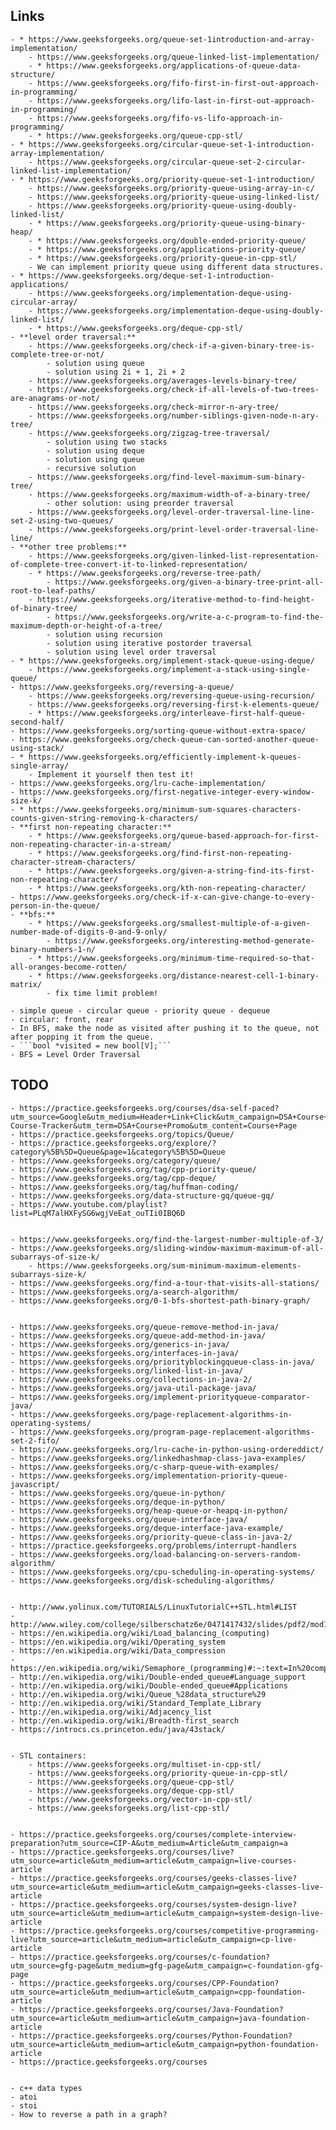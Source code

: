 ## Links
    - * https://www.geeksforgeeks.org/queue-set-1introduction-and-array-implementation/
        - https://www.geeksforgeeks.org/queue-linked-list-implementation/
        - * https://www.geeksforgeeks.org/applications-of-queue-data-structure/
        - https://www.geeksforgeeks.org/fifo-first-in-first-out-approach-in-programming/
        - https://www.geeksforgeeks.org/lifo-last-in-first-out-approach-in-programming/
        - https://www.geeksforgeeks.org/fifo-vs-lifo-approach-in-programming/
        - * https://www.geeksforgeeks.org/queue-cpp-stl/
	- * https://www.geeksforgeeks.org/circular-queue-set-1-introduction-array-implementation/
	    - https://www.geeksforgeeks.org/circular-queue-set-2-circular-linked-list-implementation/
    - * https://www.geeksforgeeks.org/priority-queue-set-1-introduction/
	    - https://www.geeksforgeeks.org/priority-queue-using-array-in-c/
        - https://www.geeksforgeeks.org/priority-queue-using-linked-list/
	    - https://www.geeksforgeeks.org/priority-queue-using-doubly-linked-list/
	    - * https://www.geeksforgeeks.org/priority-queue-using-binary-heap/
        - * https://www.geeksforgeeks.org/double-ended-priority-queue/
        - * https://www.geeksforgeeks.org/applications-priority-queue/
        - * https://www.geeksforgeeks.org/priority-queue-in-cpp-stl/
		- We can implement priority queue using different data structures.
    - * https://www.geeksforgeeks.org/deque-set-1-introduction-applications/
	    - https://www.geeksforgeeks.org/implementation-deque-using-circular-array/
	    - https://www.geeksforgeeks.org/implementation-deque-using-doubly-linked-list/
        - * https://www.geeksforgeeks.org/deque-cpp-stl/
    - **level order traversal:**
        - https://www.geeksforgeeks.org/check-if-a-given-binary-tree-is-complete-tree-or-not/
            - solution using queue
            - solution using 2i + 1, 2i + 2
        - https://www.geeksforgeeks.org/averages-levels-binary-tree/
        - https://www.geeksforgeeks.org/check-if-all-levels-of-two-trees-are-anagrams-or-not/
        - https://www.geeksforgeeks.org/check-mirror-n-ary-tree/
        - https://www.geeksforgeeks.org/number-siblings-given-node-n-ary-tree/
	    - https://www.geeksforgeeks.org/zigzag-tree-traversal/
            - solution using two stacks
            - solution using deque
            - solution using queue
            - recursive solution
        - https://www.geeksforgeeks.org/find-level-maximum-sum-binary-tree/
        - https://www.geeksforgeeks.org/maximum-width-of-a-binary-tree/
            - other solution: using preorder traversal
        - https://www.geeksforgeeks.org/level-order-traversal-line-line-set-2-using-two-queues/
        - https://www.geeksforgeeks.org/print-level-order-traversal-line-line/
    - **other tree problems:**
        - https://www.geeksforgeeks.org/given-linked-list-representation-of-complete-tree-convert-it-to-linked-representation/
	    - * https://www.geeksforgeeks.org/reverse-tree-path/
            - https://www.geeksforgeeks.org/given-a-binary-tree-print-all-root-to-leaf-paths/
        - https://www.geeksforgeeks.org/iterative-method-to-find-height-of-binary-tree/
            - https://www.geeksforgeeks.org/write-a-c-program-to-find-the-maximum-depth-or-height-of-a-tree/
            - solution using recursion
            - solution using iterative postorder traversal
            - solution using level order traversal
    - * https://www.geeksforgeeks.org/implement-stack-queue-using-deque/
        - https://www.geeksforgeeks.org/implement-a-stack-using-single-queue/
	- https://www.geeksforgeeks.org/reversing-a-queue/
	    - https://www.geeksforgeeks.org/reversing-queue-using-recursion/
	    - https://www.geeksforgeeks.org/reversing-first-k-elements-queue/
        - * https://www.geeksforgeeks.org/interleave-first-half-queue-second-half/
    - https://www.geeksforgeeks.org/sorting-queue-without-extra-space/
    - https://www.geeksforgeeks.org/check-queue-can-sorted-another-queue-using-stack/
	- * https://www.geeksforgeeks.org/efficiently-implement-k-queues-single-array/
        - Implement it yourself then test it!
    - https://www.geeksforgeeks.org/lru-cache-implementation/
    - https://www.geeksforgeeks.org/first-negative-integer-every-window-size-k/
    - * https://www.geeksforgeeks.org/minimum-sum-squares-characters-counts-given-string-removing-k-characters/
    - **first non-repeating character:**
        - * https://www.geeksforgeeks.org/queue-based-approach-for-first-non-repeating-character-in-a-stream/
        - * https://www.geeksforgeeks.org/find-first-non-repeating-character-stream-characters/
        - * https://www.geeksforgeeks.org/given-a-string-find-its-first-non-repeating-character/
        - * https://www.geeksforgeeks.org/kth-non-repeating-character/
    - https://www.geeksforgeeks.org/check-if-x-can-give-change-to-every-person-in-the-queue/
    - **bfs:**
        - * https://www.geeksforgeeks.org/smallest-multiple-of-a-given-number-made-of-digits-0-and-9-only/
            - https://www.geeksforgeeks.org/interesting-method-generate-binary-numbers-1-n/
        - * https://www.geeksforgeeks.org/minimum-time-required-so-that-all-oranges-become-rotten/
        - * https://www.geeksforgeeks.org/distance-nearest-cell-1-binary-matrix/
            - fix time limit problem!

    - simple queue - circular queue - priority queue - dequeue
    - circular: front, rear
	- In BFS, make the node as visited after pushing it to the queue, not after popping it from the queue.
	- ```bool *visited = new bool[V];```
	- BFS = Level Order Traversal


## TODO
    - https://practice.geeksforgeeks.org/courses/dsa-self-paced?utm_source=Google&utm_medium=Header+Link+Click&utm_campaign=DSA+Course+Tracker&utm_id=DSA-Course-Tracker&utm_term=DSA+Course+Promo&utm_content=Course+Page
    - https://practice.geeksforgeeks.org/topics/Queue/
    - https://practice.geeksforgeeks.org/explore/?category%5B%5D=Queue&page=1&category%5B%5D=Queue
    - https://www.geeksforgeeks.org/category/queue/
    - https://www.geeksforgeeks.org/tag/cpp-priority-queue/
    - https://www.geeksforgeeks.org/tag/cpp-deque/
    - https://www.geeksforgeeks.org/tag/huffman-coding/
    - https://www.geeksforgeeks.org/data-structure-gq/queue-gq/
    - https://www.youtube.com/playlist?list=PLqM7alHXFySG6wgjVeEat_ouTIi0IBQ6D


    - https://www.geeksforgeeks.org/find-the-largest-number-multiple-of-3/
    - https://www.geeksforgeeks.org/sliding-window-maximum-maximum-of-all-subarrays-of-size-k/
        - https://www.geeksforgeeks.org/sum-minimum-maximum-elements-subarrays-size-k/
    - https://www.geeksforgeeks.org/find-a-tour-that-visits-all-stations/
    - https://www.geeksforgeeks.org/a-search-algorithm/
    - https://www.geeksforgeeks.org/0-1-bfs-shortest-path-binary-graph/


	- https://www.geeksforgeeks.org/queue-remove-method-in-java/
	- https://www.geeksforgeeks.org/queue-add-method-in-java/
	- https://www.geeksforgeeks.org/generics-in-java/
	- https://www.geeksforgeeks.org/interfaces-in-java/
	- https://www.geeksforgeeks.org/priorityblockingqueue-class-in-java/
	- https://www.geeksforgeeks.org/linked-list-in-java/
	- https://www.geeksforgeeks.org/collections-in-java-2/
	- https://www.geeksforgeeks.org/java-util-package-java/
    - https://www.geeksforgeeks.org/implement-priorityqueue-comparator-java/
    - https://www.geeksforgeeks.org/page-replacement-algorithms-in-operating-systems/
	- https://www.geeksforgeeks.org/program-page-replacement-algorithms-set-2-fifo/
	- https://www.geeksforgeeks.org/lru-cache-in-python-using-ordereddict/
	- https://www.geeksforgeeks.org/linkedhashmap-class-java-examples/
	- https://www.geeksforgeeks.org/c-sharp-queue-with-examples/
    - https://www.geeksforgeeks.org/implementation-priority-queue-javascript/
	- https://www.geeksforgeeks.org/queue-in-python/
    - https://www.geeksforgeeks.org/deque-in-python/
    - https://www.geeksforgeeks.org/heap-queue-or-heapq-in-python/
    - https://www.geeksforgeeks.org/queue-interface-java/
    - https://www.geeksforgeeks.org/deque-interface-java-example/
    - https://www.geeksforgeeks.org/priority-queue-class-in-java-2/
    - https://practice.geeksforgeeks.org/problems/interrupt-handlers
    - https://www.geeksforgeeks.org/load-balancing-on-servers-random-algorithm/
    - https://www.geeksforgeeks.org/cpu-scheduling-in-operating-systems/
    - https://www.geeksforgeeks.org/disk-scheduling-algorithms/


	- http://www.yolinux.com/TUTORIALS/LinuxTutorialC++STL.html#LIST
	- http://www.wiley.com/college/silberschatz6e/0471417432/slides/pdf2/mod10.2.pdf
    - https://en.wikipedia.org/wiki/Load_balancing_(computing)
    - https://en.wikipedia.org/wiki/Operating_system
	- https://en.wikipedia.org/wiki/Data_compression
    - https://en.wikipedia.org/wiki/Semaphore_(programming)#:~:text=In%20computer%20science%2C%20a%20semaphore,as%20a%20multitasking%20operating%20system.
    - http://en.wikipedia.org/wiki/Double-ended_queue#Language_support
    - http://en.wikipedia.org/wiki/Double-ended_queue#Applications
    - http://en.wikipedia.org/wiki/Queue_%28data_structure%29
	- http://en.wikipedia.org/wiki/Standard_Template_Library
	- http://en.wikipedia.org/wiki/Adjacency_list
	- http://en.wikipedia.org/wiki/Breadth-first_search
    - https://introcs.cs.princeton.edu/java/43stack/


    - STL containers:
        - https://www.geeksforgeeks.org/multiset-in-cpp-stl/
        - https://www.geeksforgeeks.org/priority-queue-in-cpp-stl/
        - https://www.geeksforgeeks.org/queue-cpp-stl/
        - https://www.geeksforgeeks.org/deque-cpp-stl/
        - https://www.geeksforgeeks.org/vector-in-cpp-stl/
        - https://www.geeksforgeeks.org/list-cpp-stl/


    - https://practice.geeksforgeeks.org/courses/complete-interview-preparation?utm_source=CIP-A&utm_medium=Article&utm_campaign=a
    - https://practice.geeksforgeeks.org/courses/live?utm_source=article&utm_medium=article&utm_campaign=live-courses-article
    - https://practice.geeksforgeeks.org/courses/geeks-classes-live?utm_source=article&utm_medium=article&utm_campaign=geeks-classes-live-article
    - https://practice.geeksforgeeks.org/courses/system-design-live?utm_source=article&utm_medium=article&utm_campaign=system-design-live-article
    - https://practice.geeksforgeeks.org/courses/competitive-programming-live?utm_source=article&utm_medium=article&utm_campaign=cp-live-article
    - https://practice.geeksforgeeks.org/courses/c-foundation?utm_source=gfg-page&utm_medium=gfg-page&utm_campaign=c-foundation-gfg-page
    - https://practice.geeksforgeeks.org/courses/CPP-Foundation?utm_source=article&utm_medium=article&utm_campaign=cpp-foundation-article
    - https://practice.geeksforgeeks.org/courses/Java-Foundation?utm_source=article&utm_medium=article&utm_campaign=java-foundation-article
    - https://practice.geeksforgeeks.org/courses/Python-Foundation?utm_source=article&utm_medium=article&utm_campaign=python-foundation-article
    - https://practice.geeksforgeeks.org/courses


    - c++ data types
    - atoi
    - stoi
    - How to reverse a path in a graph?
